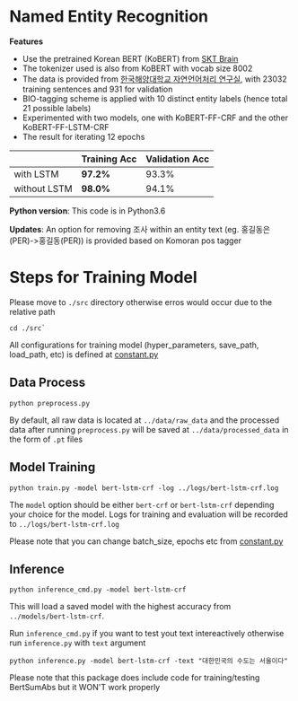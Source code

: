 # Named Entity Recognition
**Features**
  - Use the pretrained Korean BERT (KoBERT) from [SKT Brain](https://github.com/SKTBrain/KoBERT)
  - The tokenizer used is also from KoBERT with vocab size 8002
  - The data is provided from [한국해양대학교 자연언어처리 연구실](https://github.com/kmounlp/NER), with 23032 training sentences and 931 for validation
  - BIO-tagging scheme is applied with 10 distinct entity labels (hence total 21 possible labels)
  - Experimented with two models, one with KoBERT-FF-CRF and the other KoBERT-FF-LSTM-CRF
  - The result for iterating 12 epochs
  
|        | Training Acc | Validation Acc | 
| ------ | ------ |------ |
| with LSTM | **97.2%** | 93.3% |
| without LSTM  | **98.0%** | 94.1% |


**Python version**: This code is in Python3.6 
 
**Updates**: An option for removing 조사 within an entity text (eg. 홍길동은(PER)->홍길동(PER)) is provided based on Komoran pos tagger


# Steps for Training Model

Please move to `./src` directory otherwise erros would occur due to the relative path

```
cd ./src`
```

All configurations for training model (hyper_parameters, save_path, load_path, etc) is defined at [constant.py](./utils/constant.py)


## Data Process

```
python preprocess.py 
```
By default, all raw data is located at `../data/raw_data` and the processed data after running `preprocess.py` will be saved at `../data/processed_data` in the form of `.pt` files

## Model Training
```
python train.py -model bert-lstm-crf -log ../logs/bert-lstm-crf.log
```
The `model` option should be either `bert-crf` or `bert-lstm-crf` depending your choice for the model.
Logs for training and evaluation will be recorded to `../logs/bert-lstm-crf.log`

Please note that you can change batch_size, epochs etc from [constant.py](./utils/constant.py)

## Inference
```
python inference_cmd.py -model bert-lstm-crf
```

This will load a saved model with the highest accuracy from `../models/bert-lstm-crf`.

Run `inference_cmd.py` if you want to test yout text intereactively otherwise run `inference.py` with `text` argument

```
python inference.py -model bert-lstm-crf -text "대한민국의 수도는 서울이다"
```


Please note that this package does include code for training/testing BertSumAbs but it WON'T work properly 
